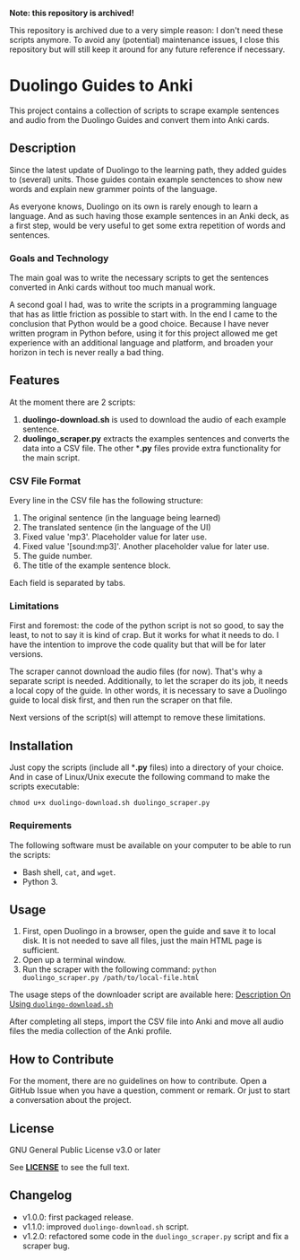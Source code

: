 **Note: this repository is archived!**

This repository is archived due to a very simple reason: I don't need these scripts anymore. To avoid
any (potential) maintenance issues, I close this repository but will still keep it around for any future
reference if necessary.

# Duolingo Guides to Anki

This project contains a collection of scripts to scrape example sentences and audio from the Duolingo Guides
and convert them into Anki cards.

## Description

Since the latest update of Duolingo to the learning path, they added guides to (several) units. Those guides
contain example senctences to show new words and explain new grammer points of the language.

As everyone knows, Duolingo on its own is rarely enough to learn a language. And as such having those example
sentences in an Anki deck, as a first step, would be very useful to get some extra repetition of words and
sentences.

### Goals and Technology

The main goal was to write the necessary scripts to get the sentences converted in Anki cards without too
much manual work.

A second goal I had, was to write the scripts in a programming language that has as little friction as possible
to start with. In the end I came to the conclusion that Python would be a good choice. Because I have never
written program in Python before, using it for this project allowed me get experience with an additional language
and platform, and broaden your horizon in tech is never really a bad thing.

## Features

At the moment there are 2 scripts:

1. **duolingo-download.sh** is used to download the audio of each example sentence.
2. **duolingo_scraper.py** extracts the examples sentences and converts the data into a CSV file.
    The other ***.py** files provide extra functionality for the main script.

### CSV File Format

Every line in the CSV file has the following structure:

1. The original sentence (in the language being learned)
2. The translated sentence (in the language of the UI)
3. Fixed value 'mp3'. Placeholder value for later use.
4. Fixed value '[sound:mp3]'. Another placeholder value for later use.
5. The guide number.
6. The title of the example sentence block.

Each field is separated by tabs.

### Limitations

First and foremost: the code of the python script is not so good, to say the least, to not to say it is kind of
crap. But it works for what it needs to do. I have the intention to improve the code quality but that will be for
later versions.

The scraper cannot download the audio files (for now). That's why a separate script is needed. Additionally, to let the scraper
do its job, it needs a local copy of the guide. In other words, it is necessary to save a Duolingo guide to local
disk first, and then run the scraper on that file.

Next versions of the script(s) will attempt to remove these limitations.

## Installation

Just copy the scripts (include all ***.py** files) into a directory of your choice. And in case of Linux/Unix execute the following command
to make the scripts executable:

`chmod u+x duolingo-download.sh duolingo_scraper.py`

### Requirements

The following software must be available on your computer to be able to run the scripts:

- Bash shell, `cat`, and `wget`.
- Python 3.

## Usage

1. First, open Duolingo in a browser, open the guide and save it to local disk. It is not needed to save all files,
   just the main HTML page is sufficient.
2. Open up a terminal window.
3. Run the scraper with the following command: `python duolingo_scraper.py /path/to/local-file.html`

The usage steps of the downloader script are available here: [Description On Using `duolingo-download.sh`](docs/downloadscript.md)

After completing all steps, import the CSV file into Anki and move all audio files the media collection of the Anki
profile.

## How to Contribute

For the moment, there are no guidelines on how to contribute. Open a GitHub Issue when you have a question,
comment or remark. Or just to start a conversation about the project.

## License

GNU General Public License v3.0 or later

See **[LICENSE](LICENSE)** to see the full text.

## Changelog

- v1.0.0: first packaged release.
- v1.1.0: improved `duolingo-download.sh` script.
- v1.2.0: refactored some code in the `duolingo_scraper.py` script and fix a scraper bug.
